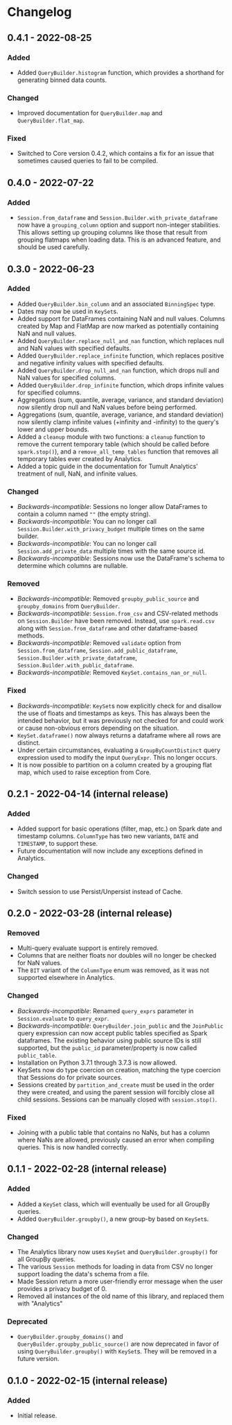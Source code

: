 # Changelog
## 0.4.1 - 2022-08-25
### Added
- Added `QueryBuilder.histogram` function, which provides a shorthand for generating binned data counts.

### Changed
- Improved documentation for `QueryBuilder.map` and `QueryBuilder.flat_map`.

### Fixed
- Switched to Core version 0.4.2, which contains a fix for an issue that sometimes caused queries to fail to be compiled.

## 0.4.0 - 2022-07-22
### Added
- `Session.from_dataframe` and `Session.Builder.with_private_dataframe` now have a `grouping_column` option and support non-integer stabilities.
  This allows setting up grouping columns like those that result from grouping flatmaps when loading data.
  This is an advanced feature, and should be used carefully.

## 0.3.0 - 2022-06-23
### Added
- Added `QueryBuilder.bin_column` and an associated `BinningSpec` type.
- Dates may now be used in `KeySet`s.
- Added support for DataFrames containing NaN and null values. Columns created by Map and FlatMap are now marked as potentially containing NaN and null values.
- Added `QueryBuilder.replace_null_and_nan` function, which replaces null and NaN values with specified defaults.
- Added `QueryBuilder.replace_infinite` function, which replaces positive and negative infinity values with specified defaults.
- Added `QueryBuilder.drop_null_and_nan` function, which drops null and NaN values for specified columns.
- Added `QueryBuilder.drop_infinite` function, which drops infinite values for specified columns.
- Aggregations (sum, quantile, average, variance, and standard deviation) now silently drop null and NaN values before being performed.
- Aggregations (sum, quantile, average, variance, and standard deviation) now silently clamp infinite values (+infinity and -infinity) to the query's lower and upper bounds.
- Added a `cleanup` module with two functions: a `cleanup` function to remove the current temporary table (which should be called before `spark.stop()`), and a `remove_all_temp_tables` function that removes all temporary tables ever created by Analytics.
- Added a topic guide in the documentation for Tumult Analytics' treatment of null, NaN, and infinite values.

### Changed
- *Backwards-incompatible*: Sessions no longer allow DataFrames to contain a column named `""` (the empty string).
- *Backwards-incompatible*: You can no longer call `Session.Builder.with_privacy_budget` multiple times on the same builder.
- *Backwards-incompatible*: You can no longer call `Session.add_private_data` multiple times with the same source id.
- *Backwards-incompatible*: Sessions now use the DataFrame's schema to determine which columns are nullable.

### Removed
- *Backwards-incompatible*: Removed `groupby_public_source` and `groupby_domains` from `QueryBuilder`.
- *Backwards-incompatible*: `Session.from_csv` and CSV-related methods on `Session.Builder` have been removed.
  Instead, use `spark.read.csv` along with `Session.from_dataframe` and other dataframe-based methods.
- *Backwards-incompatible*: Removed `validate` option from `Session.from_dataframe`, `Session.add_public_dataframe`, `Session.Builder.with_private_dataframe`, `Session.Builder.with_public_dataframe`.
- *Backwards-incompatible*: Removed `KeySet.contains_nan_or_null`.

### Fixed
- *Backwards-incompatible*: `KeySet`s now explicitly check for and disallow the use of floats and timestamps as keys.
  This has always been the intended behavior, but it was previously not checked for and could work or cause non-obvious errors depending on the situation.
- `KeySet.dataframe()` now always returns a dataframe where all rows are distinct.
- Under certain circumstances, evaluating a `GroupByCountDistinct` query expression used to modify the input `QueryExpr`.
  This no longer occurs.
- It is now possible to partition on a column created by a grouping flat map, which used to raise exception from Core.

## 0.2.1 - 2022-04-14 (internal release)
### Added
- Added support for basic operations (filter, map, etc.) on Spark date and timestamp columns.
  `ColumnType` has two new variants, `DATE` and `TIMESTAMP`, to support these.
- Future documentation will now include any exceptions defined in Analytics.

### Changed
- Switch session to use Persist/Unpersist instead of Cache.

## 0.2.0 - 2022-03-28 (internal release)
### Removed
- Multi-query evaluate support is entirely removed.
- Columns that are neither floats nor doubles will no longer be checked for NaN values.
- The `BIT` variant of the `ColumnType` enum was removed, as it was not supported elsewhere in Analytics.

### Changed
- *Backwards-incompatible*: Renamed `query_exprs` parameter in `Session.evaluate` to `query_expr`.
- *Backwards-incompatible*: `QueryBuilder.join_public` and the `JoinPublic` query expression can now accept public tables specified as Spark dataframes. The existing behavior using public source IDs is still supported, but the `public_id` parameter/property is now called `public_table`.
- Installation on Python 3.7.1 through 3.7.3 is now allowed.
- KeySets now do type coercion on creation, matching the type coercion that Sessions do for private sources.
- Sessions created by `partition_and_create` must be used in the order they were created, and using the parent session will forcibly close all child sessions.
  Sessions can be manually closed with `session.stop()`.

### Fixed
- Joining with a public table that contains no NaNs, but has a column where NaNs are allowed, previously caused an error when compiling queries. This is now handled correctly.

## 0.1.1 - 2022-02-28 (internal release)
### Added
- Added a `KeySet` class, which will eventually be used for all GroupBy queries.
- Added `QueryBuilder.groupby()`, a new group-by based on `KeySet`s.

### Changed
- The Analytics library now uses `KeySet` and `QueryBuilder.groupby()` for all
  GroupBy queries.
- The various `Session` methods for loading in data from CSV no longer support loading the data's schema from a file.
- Made Session return a more user-friendly error message when the user provides  a privacy budget of 0.
- Removed all instances of the old name of this library, and replaced them with "Analytics"

### Deprecated
- `QueryBuilder.groupby_domains()` and `QueryBuilder.groupby_public_source()` are now deprecated in favor of using `QueryBuilder.groupby()` with `KeySet`s.
  They will be removed in a future version.

## 0.1.0 - 2022-02-15 (internal release)
### Added
- Initial release.
